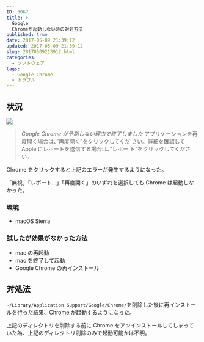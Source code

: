 ```yaml
---
ID: 3067
title: >
  Google
  Chromeが起動しない時の対処方法
published: true
date: 2017-05-09 21:39:12
updated: 2017-05-09 21:39:12
slug: 20170509213912.html
categories:
  - ソフトウェア
tags:
  - Google Chrome
  - トラブル
---
```


<!--more-->

## 状況

![](https://i.imgur.com/EtFmBdc.png)

> _Google Chrome が予期しない理由で終了しました_
> アプリケーションを再度開く場合は、”再度開く”をクリックしてくだ
> さい。詳細を確認して Apple にレポートを送信する場合は、”レポー
> ト”をクリックしてください。

Chrome をクリックすると上記のエラーが発生するようになった。

「無視」「レポート…」「再度開く」のいずれを選択しても Chrome は起動しなかった。

### 環境

- macOS Sierra

### 試したが効果がなかった方法

- mac の再起動
- mac を終了して起動
- Google Chrome の再インストール

## 対処法

`~/Library/Application Support/Google/Chrome/`を削除した後に再インストールを行った結果、Chrome が起動するようになった。

上記のディレクトリを削除する前に Chrome をアンインストールしてしまっていた為、上記のディレクトリ削除のみで起動可能かは不明。
